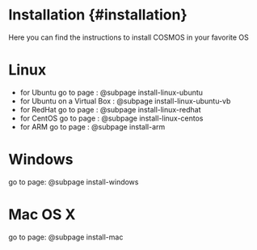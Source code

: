 # Installation {#installation}

Here you can find the instructions to install COSMOS in your favorite OS

# Linux

* for Ubuntu go to page : @subpage install-linux-ubuntu
* for Ubuntu on a Virtual Box : @subpage install-linux-ubuntu-vb
* for RedHat go to page : @subpage install-linux-redhat
* for CentOS go to page : @subpage install-linux-centos
* for ARM go to page    : @subpage install-arm

# Windows

go to page: @subpage install-windows

# Mac OS X

go to page: @subpage install-mac